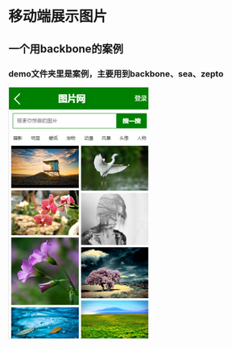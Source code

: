 # 移动端展示图片
## 一个用backbone的案例
### demo文件夹里是案例，主要用到backbone、sea、zepto
![image](https://github.com/wumao016/backbone/raw/master/img/index.png)
